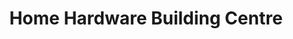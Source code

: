 ---
title: "Home Hardware Building Centre"
url: /chipman/home-hardware-building-centre/
shop: doityourself
---